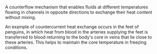 A counterflow mechanism that enables fluids at different temperatures flowing in channels in opposite directions to exchange their heat content without mixing. 

An example of countercurrent heat exchange occurs in the feet of penguins, in which heat from blood in the arteries supplying the feet is transferred to blood returning to the body's core in veins that lie close to these arteries. This helps to maintain the core temperature in freezing conditions.